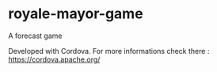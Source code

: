 # royale-mayor-game
A forecast game

Developed with Cordova. For more informations check there : https://cordova.apache.org/
